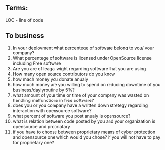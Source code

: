 ## Terms:
LOC - line of code

## To business

1. In your deployment what percentege of software belong to you/ your company?
2. What percentege of software is licensed under OpenSource license including Free software
3. Are you are of leagal wight regarding software that you are using
4. How many open source contributors do you know
5. how mach money you donate anualy
6. how much money are you willing to spend on reducing downtime of you business/daylyroutine by 5\%?
7. what amount of your time or time of your company was wasted on handling malfunctions in free software?
8. does you or you company have a written down stretegy regarding interaction with opensource software?
9. what percent of software you post anualy is opensource?
10. what is relation between code posted by you and your organization is opensource and propriatary
11. if you have to choose between proprietary means of cyber protection and opensource one which would you chose? if you will not have to pay for proprietary one?

